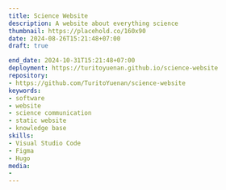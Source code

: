 ```yaml
---
title: Science Website
description: A website about everything science
thumbnail: https://placehold.co/160x90
date: 2024-08-26T15:21:48+07:00
draft: true

end_date: 2024-10-31T15:21:48+07:00
deployment: https://turitoyuenan.github.io/science-website
repository:
- https://github.com/TuritoYuenan/science-website
keywords:
- software
- website
- science communication
- static website
- knowledge base
skills:
- Visual Studio Code
- Figma
- Hugo
media:
-
---
```


